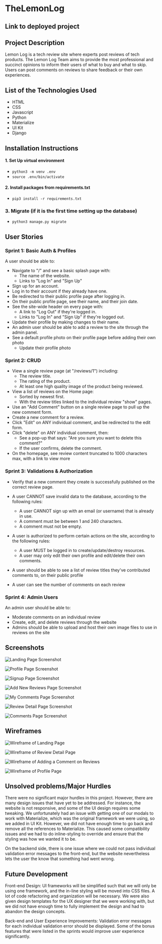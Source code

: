 # TheLemonLog

## Link to deployed project


## Project Description
Lemon Log is a tech review site where experts post reviews of tech products. The Lemon Log Team aims to provide the most professional and succinct opinions to inform their users of what to buy and what to skip. Users can post comments on reviews to share feedback or their own experiences. 

## List of the Technologies Used
* HTML
* CSS
* Javascript
* Python
* Materialize
* UI Kit
* Django

## Installation Instructions
#### 1. Set Up virtual environment

- `python3 -m venv .env`
- `source .env/bin/activate`


#### 2. Install packages from requirements.txt
- `pip3 install -r requirements.txt`

### 3. Migrate (if it is the first time setting up the database)
- `python3 manage.py migrate`


## User Stories

### Sprint 1: Basic Auth & Profiles
A user should be able to:
* Navigate to "/" and see a basic splash page with:
    * The name of the website.
    * Links to "Log In" and "Sign Up"
* Sign up for an account.
* Log in to their account if they already have one.
* Be redirected to their public profile page after logging in.
* On their public profile page, see their name, and their join date.
* See the site-wide header on every page with:
    * A link to "Log Out" if they're logged in.
    * Links to "Log In" and "Sign Up" if they're logged out.
* Update their profile by making changes to their name.
* An admin user should be able to add a review to the site through the admin panel.
* See a default profile photo on their profile page before adding their own photo
    * Update their profile photo


### Sprint 2: CRUD

* View a single review page (at "/reviews/1") including:
    * The review title.
    * The rating of the product.
    * At least one high quality image of the product being reviewed.
* View a list of reviews on the Home page:
    * Sorted by newest first.
    * With the review titles linked to the individual review "show" pages.
* Use an "Add Comment" button on a single review page to pull up the new comment form.
* Create a new comment for a review.
* Click "Edit" on ANY individual comment, and be redirected to the edit form.
* Click "delete" on ANY individual comment, then:
    * See a pop-up that says: "Are you sure you want to delete this comment?"
    * If the user confirms, delete the comment.
* On the homepage, see review content truncated to 1000 characters max, with a link to view more

### Sprint 3: Validations & Authorization

* Verify that a new comment they create is successfully published on the correct review page.

* A user CANNOT save invalid data to the database, according to the following rules:
    * A user CANNOT sign up with an email (or username) that is already in use.
    * A comment must be between 1 and 240 characters.
    * A comment must not be empty.
* A user is authorized to perform certain actions on the site, according to the following rules:
    * A user MUST be logged in to create/update/destroy resources.
    * A user may only edit their own profile and edit/delete their own comments.
* A user should be able to see a list of review titles they've contributed comments to, on their public profile
* A user can see the number of comments on each review

### Sprint 4: Admin Users

An admin user should be able to:
* Moderate comments on an individual review
* Create, edit, and delete reviews through the website
* Admins should be able to upload and host their own image files to use in reviews on the site

## Screenshots
![Landing Page Screenshot](main_app/static/images/screenshots/landing-page-ss.png)

![Profile Page Screenshot](main_app/static/images/screenshots/profile-page-ss.png)

![Signup Page Screenshot](main_app/static/images/screenshots/signup-page-ss.png)

![Add New Reviews Page Screenshot](main_app/static/images/screenshots/add-new-reviews-page-ss.png)

![My Comments Page Screenshot](main_app/static/images/screenshots/my-comments-ss.png)

![Review Detail Page Screenshot](main_app/static/images/screenshots/review-details-page-ss.png)

![Comments Page Screenshot](main_app/static/images/screenshots/comments-page-ss.png)
 

## Wireframes

![Wireframe of Landing Page](main_app/static/images/wireframes/image-1.png)

![Wireframe of Review Detail Page](main_app/static/images/wireframes/image-2.png)

![Wireframe of Adding a Comment on Reviews](main_app/static/images/wireframes/image-3.png)

![Wireframe of Profile Page](main_app/static/images/wireframes/image-4.png)


## Unsolved problems/Major Hurdles
There were no significant major hurdles in this project. However, there are many design issues that have yet to be addressed. For instance, the website is not responsive, and some of the UI design requires some tweaking. We unfortunately had an issue with getting one of our modals to work with Materialize, which was the original framework we were using, so we added in UI Kit. However, we did not have enough time to go back and remove all the references to Materialize. This caused some compatibility issues and we had to do inline-styling to override and ensure that the styling was how we wanted it to be. 

On the backend side, there is one issue where we could not pass individual validation error messages to the front-end, but the website nevertheless lets the user the know that something had went wrong.

## Future Development
Front-end Design:
UI frameworks will be simplified such that we will only be using one framework, and the in-line styling will be moved into CSS files. A lot of code refactoring and organization will be necessary.
We were also given design templates for the UX designer that we were working with, but we did not have enough time to fully implement the design and had to abandon the design concepts.

Back-end and User Experience Improvements:
Validation error messages for each individual validation error should be displayed. Some of the bonus features that were listed in the sprints would improve user experience significantly.


